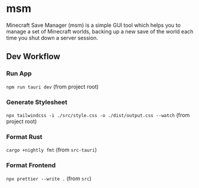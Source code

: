 # msm

Minecraft Save Manager (msm) is a simple GUI tool which helps you to manage a set of Minecraft worlds, backing up a new save of the world each time you shut down a server session.

## Dev Workflow

### Run App
`npm run tauri dev` (from project root)

### Generate Stylesheet

`npx tailwindcss -i ./src/style.css -o ./dist/output.css --watch` (from project root)

### Format Rust

`cargo +nightly fmt` (from `src-tauri`)

### Format Frontend

`npx prettier --write .` (from `src`)
